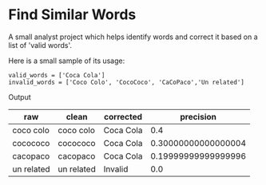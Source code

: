 # Find Similar Words

A small analyst project which helps identify words and correct it based on a list of 'valid words'.

Here is a small sample of its usage:

```
valid_words = ['Coca Cola']
invalid_words = ['Coco Colo', 'CocoCoco', 'CaCoPaco','Un related']
```

Output

| raw        | clean      | corrected | precision           |
|------------|------------|-----------|---------------------|
| coco colo  | coco colo  | Coca Cola | 0.4                 |
| cocococo   | cocococo   | Coca Cola | 0.30000000000000004 |
| cacopaco   | cacopaco   | Coca Cola | 0.19999999999999996 |
| un related | un related | Invalid   | 0.0                 |